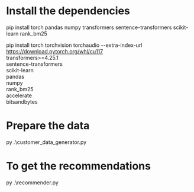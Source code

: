 # Install the dependencies
pip install torch pandas numpy transformers sentence-transformers scikit-learn rank_bm25

pip install torch torchvision torchaudio --extra-index-url https://download.pytorch.org/whl/cu117 \
transformers>=4.25.1 \
sentence-transformers \
scikit-learn \
pandas \
numpy \
rank_bm25 \
accelerate \
bitsandbytes

# Prepare the data
py .\customer_data_generator.py

# To get the recommendations 
py .\recommender.py

